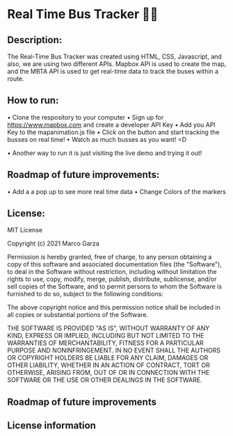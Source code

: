# Real Time Bus Tracker 📍🚌

## Description:

The Real-Time Bus Tracker was created using HTML, CSS, Javascript, and also, we are using two different APIs. Mapbox API is used to create the map, and the MBTA API is used to get real-time data to track the buses within a route.

## How to run:

• Clone the respository to your computer
• Sign up for https://www.mapbox.com and create a developer API Key
• Add you API Key to the mapanimation.js file
• Click on the button and start tracking the busses on real time!
• Watch as much busses as you want! =D

• Another way to run it is just visiting the live demo and trying it out!

## Roadmap of future improvements:

• Add a a pop up to see more real time data
• Change Colors of the markers

## License:

MIT License

Copyright (c) 2021 Marco Garza

Permission is hereby granted, free of charge, to any person obtaining a copy
of this software and associated documentation files (the "Software"), to deal
in the Software without restriction, including without limitation the rights
to use, copy, modify, merge, publish, distribute, sublicense, and/or sell
copies of the Software, and to permit persons to whom the Software is
furnished to do so, subject to the following conditions:

The above copyright notice and this permission notice shall be included in all
copies or substantial portions of the Software.

THE SOFTWARE IS PROVIDED "AS IS", WITHOUT WARRANTY OF ANY KIND, EXPRESS OR
IMPLIED, INCLUDING BUT NOT LIMITED TO THE WARRANTIES OF MERCHANTABILITY,
FITNESS FOR A PARTICULAR PURPOSE AND NONINFRINGEMENT. IN NO EVENT SHALL THE
AUTHORS OR COPYRIGHT HOLDERS BE LIABLE FOR ANY CLAIM, DAMAGES OR OTHER
LIABILITY, WHETHER IN AN ACTION OF CONTRACT, TORT OR OTHERWISE, ARISING FROM,
OUT OF OR IN CONNECTION WITH THE SOFTWARE OR THE USE OR OTHER DEALINGS IN THE
SOFTWARE.




## Roadmap of future improvements

## License information
